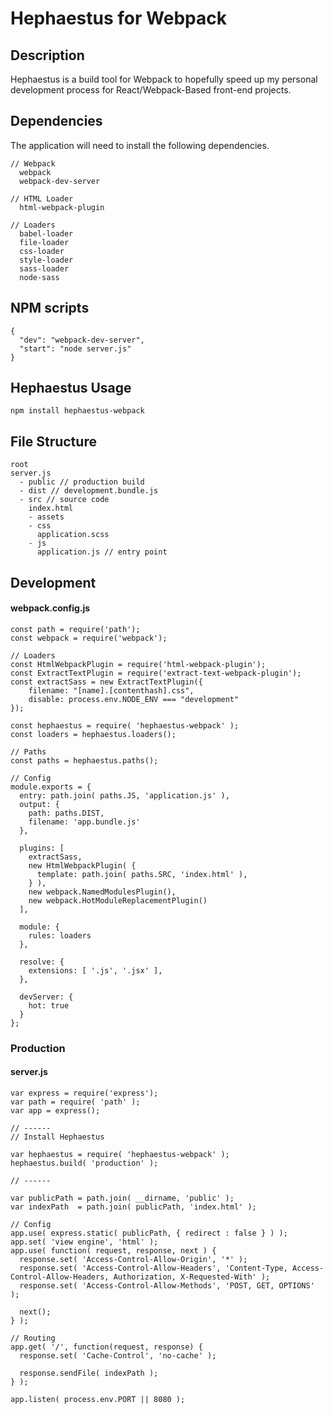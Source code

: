 # Hephaestus for Webpack

## Description
Hephaestus is a build tool for Webpack to hopefully speed up my personal development
process for React/Webpack-Based front-end projects.

## Dependencies
The application will need to install the following dependencies.
```
// Webpack
  webpack
  webpack-dev-server

// HTML Loader
  html-webpack-plugin

// Loaders
  babel-loader
  file-loader
  css-loader
  style-loader
  sass-loader
  node-sass
```
## NPM scripts
```
{
  "dev": "webpack-dev-server",
  "start": "node server.js"
}
```

## Hephaestus Usage

`npm install hephaestus-webpack`

## File Structure
```
root
server.js
  - public // production build
  - dist // development.bundle.js
  - src // source code
    index.html
    - assets
    - css
      application.scss
    - js
      application.js // entry point
```

## Development

#### webpack.config.js

```
const path = require('path');
const webpack = require('webpack');

// Loaders
const HtmlWebpackPlugin = require('html-webpack-plugin');
const ExtractTextPlugin = require('extract-text-webpack-plugin');
const extractSass = new ExtractTextPlugin({
    filename: "[name].[contenthash].css",
    disable: process.env.NODE_ENV === "development"
});

const hephaestus = require( 'hephaestus-webpack' );
const loaders = hephaestus.loaders();

// Paths
const paths = hephaestus.paths();

// Config
module.exports = {
  entry: path.join( paths.JS, 'application.js' ),
  output: {
    path: paths.DIST,
    filename: 'app.bundle.js'
  },

  plugins: [
    extractSass,
    new HtmlWebpackPlugin( {
      template: path.join( paths.SRC, 'index.html' ),
    } ),
    new webpack.NamedModulesPlugin(),
    new webpack.HotModuleReplacementPlugin()
  ],

  module: {
    rules: loaders
  },

  resolve: {
    extensions: [ '.js', '.jsx' ],
  },

  devServer: {
    hot: true
  }
};

```


### Production
#### server.js
```
var express = require('express');
var path = require( 'path' );
var app = express();

// ------
// Install Hephaestus

var hephaestus = require( 'hephaestus-webpack' );
hephaestus.build( 'production' );

// ------

var publicPath = path.join( __dirname, 'public' );
var indexPath  = path.join( publicPath, 'index.html' );

// Config
app.use( express.static( publicPath, { redirect : false } ) );
app.set( 'view engine', 'html' );
app.use( function( request, response, next ) {
  response.set( 'Access-Control-Allow-Origin', '*' );
  response.set( 'Access-Control-Allow-Headers', 'Content-Type, Access-Control-Allow-Headers, Authorization, X-Requested-With' );
  response.set( 'Access-Control-Allow-Methods', 'POST, GET, OPTIONS' );

  next();
} );

// Routing
app.get( '/', function(request, response) {
  response.set( 'Cache-Control', 'no-cache' );

  response.sendFile( indexPath );
} );

app.listen( process.env.PORT || 8080 );

```
